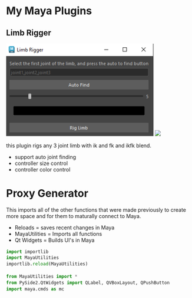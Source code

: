 # My Maya Plugins

## Limb Rigger

<img src="./assets/LimbRigger.png" width=400>
<img src="./assets/LimbRigge2.png" width=400>

this plugin rigs any  3 joint limb with ik and fk and ikfk blend.

* support auto joint finding 
* controller size control
* controller color control

# Proxy Generator

This imports all of the other functions that were made previously to create more space and for them to maturally connect to Maya.
* Reloads = saves recent changes in Maya
* MayaUtilities = Imports all functions
* Qt Widgets = Builds UI's in Maya

```python
import importlib
import MayaUtilities
importlib.reload(MayaUtilities)

from MayaUtilities import *
from PySide2.QtWidgets import QLabel, QVBoxLayout, QPushButton
import maya.cmds as mc
```